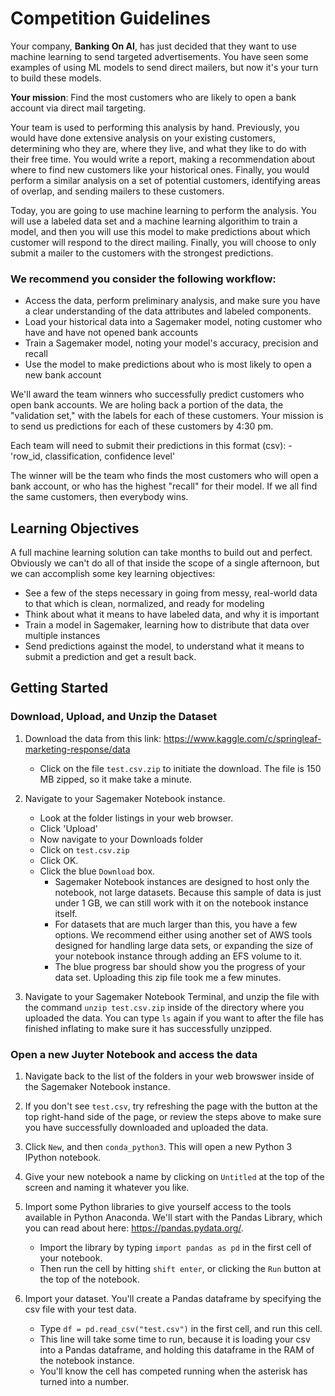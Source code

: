 # Competition Guidelines

Your company, **Banking On AI**, has just decided that they want to use machine learning to send targeted advertisements. You have seen some examples of using ML models to send direct mailers, but now it's your turn to build these models.

**Your mission**: Find the most customers who are likely to open a bank account via direct mail targeting. 

Your team is used to performing this analysis by hand. Previously, you would have done extensive analysis on your existing customers, determining who they are, where they live, and what they like to do with their free time. You would write a report, making a recommendation about where to find new customers like your historical ones. Finally, you would perform a similar analysis on a set of potential customers, identifying areas of overlap, and sending mailers to these customers. 

Today, you are going to use machine learning to perform the analysis. You will use a labeled data set and a machine learning algorithim to train a model, and then you will use this model to make predictions about which customer will respond to the direct mailing. Finally, you will choose to only submit a mailer to the customers with the strongest predictions.

### We recommend you consider the following workflow:
- Access the data, perform preliminary analysis, and make sure you have a clear understanding of the data attributes and labeled components.
- Load your historical data into a Sagemaker model, noting customer who have and have not opened bank accounts
- Train a Sagemaker model, noting your model's accuracy, precision and recall
- Use the model to make predictions about who is most likely to open a new bank account

We'll award the team winners who successfully predict customers who open bank accounts. We are holing back a portion of the data, the "validation set," with the labels for each of these customers. Your mission is to send us predictions for each of these customers by 4:30 pm.

Each team will need to submit their predictions in this format (csv):
	- 'row_id, classification, confidence level'

The winner will be the team who finds the most customers who will open a bank account, or who has the highest "recall" for their model. If we all find the same customers, then everybody wins.

## Learning Objectives
A full machine learning solution can take months to build out and perfect. Obviously we can't do all of that inside the scope of a single afternoon, but we can accomplish some key learning objectives:
- See a few of the steps necessary in going from messy, real-world data to that which is clean, normalized, and ready for modeling
- Think about what it means to have labeled data, and why it is important
- Train a model in Sagemaker, learning how to distribute that data over multiple instances
- Send predictions against the model, to understand what it means to submit a prediction and get a result back.

## Getting Started

### Download, Upload, and Unzip the Dataset
1. Download the data from this link: https://www.kaggle.com/c/springleaf-marketing-response/data
	- Click on the file `test.csv.zip` to initiate the download. The file is 150 MB zipped, so it make take a minute.

2. Navigate to your Sagemaker Notebook instance.
	- Look at the folder listings in your web browser. 
	- Click 'Upload'
	- Now navigate to your Downloads folder
	- Click on `test.csv.zip`
	- Click OK.
	- Click the blue `Download` box.
		- Sagemaker Notebook instances are designed to host only the notebook, not large datasets. Because this sample of data is just under 1 GB, we can still work with it on the notebook instance itself.
		- For datasets that are much larger than this, you have a few options. We recommend either using another set of AWS tools designed for handling large data sets, or expanding the size of your notebook instance through adding an EFS volume to it. 
		- The blue progress bar should show you the progress of your data set. Uploading this zip file took me a few minutes.
		
3. Navigate to your Sagemaker Notebook Terminal, and unzip the file with the command `unzip test.csv.zip` inside of the directory where you uploaded the data. You can type `ls` again if you want to after the file has finished inflating to make sure it has successfully unzipped.

### Open a new Juyter Notebook and access the data
1. Navigate back to the list of the folders in your web browswer inside of the Sagemaker Notebook instance.

2. If you don't see `test.csv`, try refreshing the page with the button at the top right-hand side of the page, or review the steps above to make sure you have successfully downloaded and uploaded the data.

3. Click `New`, and then `conda_python3`. This will open a new Python 3 IPython notebook. 

4. Give your new notebook a name by clicking on `Untitled` at the top of the screen and naming it whatever you like.

5. Import some Python libraries to give yourself access to the tools available in Python Anaconda. We'll start with the Pandas Library, which you can read about here: https://pandas.pydata.org/.
	- Import the library by typing `import pandas as pd` in the first cell of your notebook. 
	- Then run the cell by hitting `shift enter`, or clicking the `Run` button at the top of the notebook.

6. Import your dataset. You'll create a Pandas dataframe by specifying the csv file with your test data. 
	- Type `df = pd.read_csv("test.csv")` in the first cell, and run this cell. 
	- This line will take some time to run, because it is loading your csv into a Pandas dataframe, and holding this dataframe in the RAM of the notebook instance.
	- You'll know the cell has competed running when the asterisk has turned into a number. 




